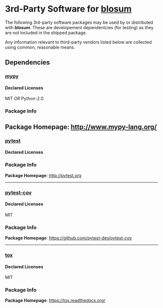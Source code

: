 
# 3rd-Party Software for [blosum]()

The following 3rd-party software packages may be used by or distributed with **blosum**. These are developement dependentcies (for testing) as they are not included in the shipped package.

Any information relevant to third-party vendors listed below are collected using common, reasonable means.

## Dependencies

### [mypy](http://www.mypy-lang.org/)

#### Declared Licenses
MIT *OR* Python-2.0

### Package Info

**Package Homepage**: http://www.mypy-lang.org/
---

### [pytest](http://pytest.org)

#### Declared Licenses

### Package Info

**Package Homepage**: http://pytest.org

---

### [pytest-cov](https://github.com/pytest-dev/pytest-cov)

#### Declared Licenses
MIT

### Package Info

**Package Homepage**: https://github.com/pytest-dev/pytest-cov

---

### [tox](https://tox.readthedocs.org/)

#### Declared Licenses
MIT

### Package Info

**Package Homepage**: https://tox.readthedocs.org/
